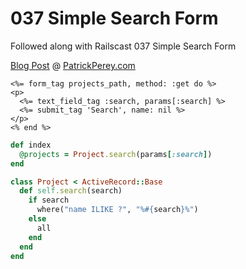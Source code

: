 037 Simple Search Form
======================

Followed along with Railscast 037 Simple Search Form

[Blog Post](http://patrickperey.com/railscast-037-simple-search-form) @ [PatrickPerey.com](http://patrickperey.com)

```erb
<%= form_tag projects_path, method: :get do %>
<p>
  <%= text_field_tag :search, params[:search] %>
  <%= submit_tag 'Search', name: nil %>
</p>
<% end %>
```

```ruby
def index
  @projects = Project.search(params[:search])
end
```

```ruby
class Project < ActiveRecord::Base
  def self.search(search)
    if search
      where("name ILIKE ?", "%#{search}%")
    else
      all
    end
  end
end
```
